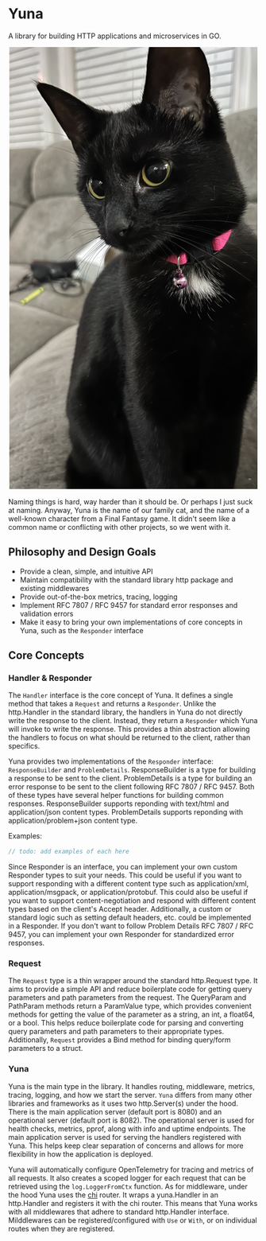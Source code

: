 # Yuna

A library for building HTTP applications and microservices in GO.

<p align="center">
  <img src=".github/images/IMG_7794.jpg" alt="Yuna" width="500" />
</p>

Naming things is hard, way harder than it should be. Or perhaps I just suck at naming. Anyway, Yuna is the name of our family cat, and the name of a well-known character from a Final Fantasy game. It didn't seem like a common name or conflicting with other projects, so we went with it.

## Philosophy and Design Goals

* Provide a clean, simple, and intuitive API
* Maintain compatibility with the standard library http package and existing middlewares
* Provide out-of-the-box metrics, tracing, logging
* Implement RFC 7807 / RFC 9457 for standard error responses and validation errors
* Make it easy to bring your own implementations of core concepts in Yuna, such as the `Responder` interface

## Core Concepts

### Handler & Responder

The `Handler` interface is the core concept of Yuna. It defines a single method that takes a `Request` and returns a `Responder`. Unlike the http.Handler in the standard library, the handlers in Yuna do not directly write the response to the client. Instead, they return a `Responder` which Yuna will invoke to write the response. This provides a thin abstraction allowing the handlers to focus on what should be returned to the client, rather than specifics.

Yuna provides two implementations of the `Responder` interface: `ResponseBuilder` and `ProblemDetails`. ResponseBuilder is a type for building a response to be sent to the client. ProblemDetails is a type for building an error response to be sent to the client following RFC 7807 / RFC 9457. Both of these types have several helper functions for building common responses. ResponseBuilder supports reponding with text/html and application/json content types. ProblemDetails supports reponding with application/problem+json content type.

Examples:

```go
// todo: add examples of each here
```

Since Responder is an interface, you can implement your own custom Responder types to suit your needs. This could be useful if you want to support responding with a different content type such as application/xml, application/msgpack, or application/protobuf. This could also be useful if you want to support content-negotiation and respond with different content types based on the client's Accept header. Additionally, a custom or standard logic such as setting default headers, etc. could be implemented in a Responder. If you don't want to follow Problem Details RFC 7807 / RFC 9457, you can implement your own Responder for standardized error responses.

### Request ###

The `Request` type is a thin wrapper around the standard http.Request type. It aims to provide a simple API and reduce boilerplate code for getting query parameters and path parameters from the request. The QueryParam and PathParam methods return a ParamValue type, which provides convenient methods for getting the value of the parameter as a string, an int, a float64, or a bool. This helps reduce boilerplate code for parsing and converting query parameters and path parameters to their appropriate types. Additionally, `Request` provides a Bind method for binding query/form parameters to a struct.

### Yuna ###

Yuna is the main type in the library. It handles routing, middleware, metrics, tracing, logging, and how we start the server. `Yuna` differs from many other libraries and frameworks as it uses two http.Server(s) under the hood. There is the main application server (default port is 8080) and an operational server (default port is 8082). The operational server is used for health checks, metrics, pprof, along with info and uptime endpoints. The main application server is used for serving the handlers registered with Yuna. This helps keep clear separation of concerns and allows for more flexibility in how the application is deployed. 

Yuna will automatically configure OpenTelemetry for tracing and metrics of all requests. It also creates a scoped logger for each request that can be retrieved using the `log.LoggerFromCtx` function. As for middleware, under the hood Yuna uses the [chi](https://github.com/go-chi/chi) router. It wraps a yuna.Handler in an http.Handler and registers it with the chi router. This means that Yuna works with all middlewares that adhere to standard http.Handler interface. Milddlewares can be registered/configured with `Use` or `With`, or on individual routes when they are registered. 